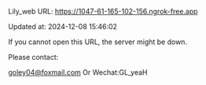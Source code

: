 Lily_web URL: https://1047-61-165-102-156.ngrok-free.app

Updated at: 2024-12-08 15:46:02

If you cannot open this URL, the server might be down.

Please contact: 

goley04@foxmail.com Or Wechat:GL_yeaH